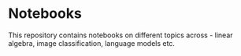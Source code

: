 # Notebooks
This repository contains notebooks on different topics across - linear algebra, image classification, language models etc.
